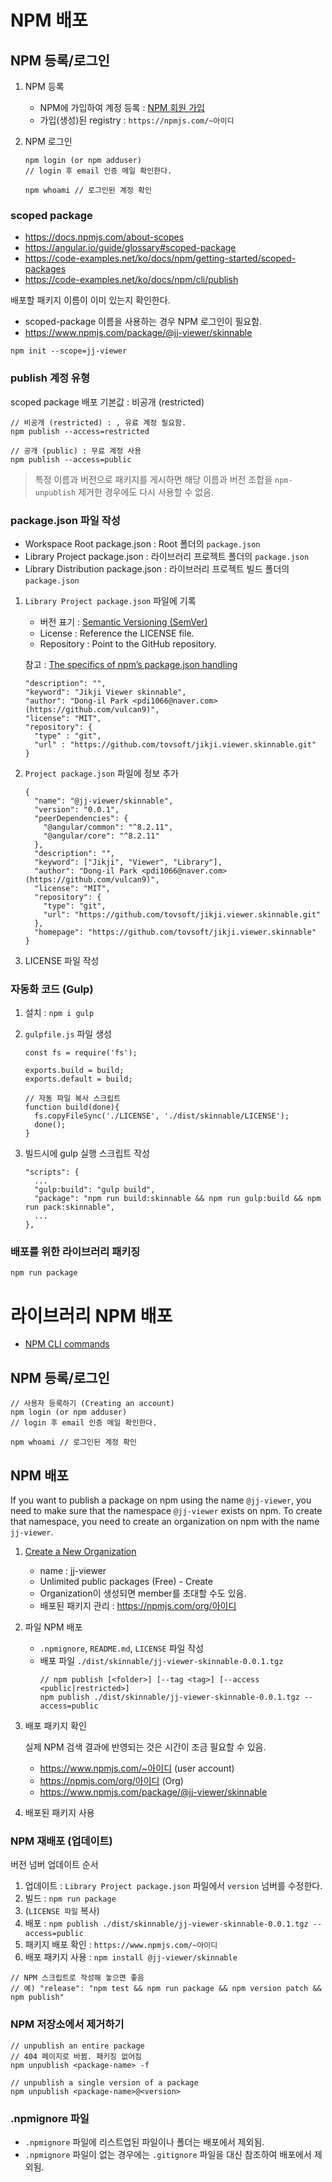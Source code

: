 # NPM 배포

## NPM 등록/로그인

1. NPM 등록

   - NPM에 가입하여 계정 등록 : [NPM 회원 가입](https://docs.npmjs.com/getting-started/publishing-npm-packages)
   - 가입(생성)된 registry : `https://npmjs.com/~아이디`

2. NPM 로그인

   ```
   npm login (or npm adduser)
   // login 후 email 인증 메일 확인한다.

   npm whoami // 로그인된 계정 확인
   ```

### scoped package

- https://docs.npmjs.com/about-scopes
- https://angular.io/guide/glossary#scoped-package
- https://code-examples.net/ko/docs/npm/getting-started/scoped-packages
- https://code-examples.net/ko/docs/npm/cli/publish

배포할 패키지 이름이 이미 있는지 확인한다.

- scoped-package 이름을 사용하는 경우 NPM 로그인이 필요함.
- https://www.npmjs.com/package/@jj-viewer/skinnable

```
npm init --scope=jj-viewer
```

### publish 계정 유형

scoped package 배포 기본값 : 비공개 (restricted)

```
// 비공개 (restricted) : , 유료 계정 필요함.
npm publish --access=restricted

// 공개 (public) : 무료 계정 사용
npm publish --access=public
```

> 특정 이름과 버전으로 패키지를 게시하면 해당 이름과 버전 조합을 `npm-unpublish` 제거한 경우에도 다시 사용할 수 없음.

### package.json 파일 작성

- Workspace Root package.json : Root 폴더의 `package.json`
- Library Project package.json : 라이브러리 프로젝트 폴더의 `package.json`
- Library Distribution package.json : 라이브러리 프로젝트 빌드 폴더의 `package.json`

1. `Library Project package.json` 파일에 기록

   - 버전 표기 : [Semantic Versioning (SemVer)](https://semver.org/)
   - License : Reference the LICENSE file.
   - Repository : Point to the GitHub repository.

   참고 : [The specifics of npm’s package.json handling](https://docs.npmjs.com/files/package.json)

   ```
   "description": "",
   "keyword": "Jikji Viewer skinnable",
   "author": "Dong-il Park <pdi1066@naver.com> (https://github.com/vulcan9)",
   "license": "MIT",
   "repository": {
     "type" : "git",
     "url" : "https://github.com/tovsoft/jikji.viewer.skinnable.git"
   }
   ```

2. `Project package.json` 파일에 정보 추가

   ```
   {
     "name": "@jj-viewer/skinnable",
     "version": "0.0.1",
     "peerDependencies": {
       "@angular/common": "^8.2.11",
       "@angular/core": "^8.2.11"
     },
     "description": "",
     "keyword": ["Jikji", "Viewer", "Library"],
     "author": "Dong-il Park <pdi1066@naver.com> (https://github.com/vulcan9)",
     "license": "MIT",
     "repository": {
       "type": "git",
       "url": "https://github.com/tovsoft/jikji.viewer.skinnable.git"
     },
     "homepage": "https://github.com/tovsoft/jikji.viewer.skinnable"
   }
   ```

3. LICENSE 파일 작성

### 자동화 코드 (Gulp)

1. 설치 : `npm i gulp`

2. `gulpfile.js` 파일 생성

   ```
   const fs = require('fs');

   exports.build = build;
   exports.default = build;

   // 자동 파일 복사 스크립트
   function build(done){
     fs.copyFileSync('./LICENSE', './dist/skinnable/LICENSE');
     done();
   }
   ```

3. 빌드시에 gulp 실행 스크립트 작성
   ```
   "scripts": {
     ...
     "gulp:build": "gulp build",
     "package": "npm run build:skinnable && npm run gulp:build && npm run pack:skinnable",
     ...
   },
   ```

### 배포를 위한 라이브러리 패키징

```
npm run package
```

# 라이브러리 NPM 배포

- [NPM CLI commands](https://docs.npmjs.com/cli-documentation/)

## NPM 등록/로그인

```
// 사용자 등록하기 (Creating an account)
npm login (or npm adduser)
// login 후 email 인증 메일 확인한다.

npm whoami // 로그인된 계정 확인
```

## NPM 배포

If you want to publish a package on npm using the name `@jj-viewer`,
you need to make sure that the namespace `@jj-viewer` exists on npm.
To create that namespace, you need to create an organization on npm with the name `jj-viewer`.

1. [Create a New Organization](https://www.npmjs.com/org/create)

   - name : jj-viewer
   - Unlimited public packages (Free) - Create
   - Organization이 생성되면 member를 초대할 수도 있음.
   - 배포된 패키지 관리 : https://npmjs.com/org/아이디

2. 파일 NPM 배포

   - `.npmignore`, `README.md`, `LICENSE` 파일 작성
   - 배포 파일 `./dist/skinnable/jj-viewer-skinnable-0.0.1.tgz`
     ```
     // npm publish [<folder>] [--tag <tag>] [--access <public|restricted>]
     npm publish ./dist/skinnable/jj-viewer-skinnable-0.0.1.tgz --access=public
     ```

3. 배포 패키지 확인

   실제 NPM 검색 결과에 반영되는 것은 시간이 조금 필요할 수 있음.

   - https://www.npmjs.com/~아이디 (user account)
   - https://npmjs.com/org/아이디 (Org)
   - https://www.npmjs.com/package/@jj-viewer/skinnable

4. 배포된 패키지 사용

### NPM 재배포 (업데이트)

버전 넘버 업데이트 순서

1. 업데이트 : `Library Project package.json` 파일에서 `version` 넘버를 수정한다.
2. 빌드 : `npm run package`
3. (`LICENSE 파일` 복사)
4. 배포 : `npm publish ./dist/skinnable/jj-viewer-skinnable-0.0.1.tgz --access=public`
5. 패키지 배포 확인 : `https://www.npmjs.com/~아이디`
6. 배포 패키지 사용 : `npm install @jj-viewer/skinnable`

```
// NPM 스크립트로 작성해 놓으면 좋음
// 예) "release": "npm test && npm run package && npm version patch && npm publish"
```

### NPM 저장소에서 제거하기

```
// unpublish an entire package
// 404 페이지로 바뀜. 패키징 없어짐
npm unpublish <package-name> -f

// unpublish a single version of a package
npm unpublish <package-name>@<version>
```

### .npmignore 파일

- `.npmignore` 파일에 리스트업된 파일이나 폴더는 배포에서 제외됨.
- `.npmignore` 파일이 없는 경우에는 `.gitignore` 파일을 대신 참조하여 배포에서 제외됨.
